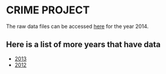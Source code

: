 CRIME PROJECT
=============

The raw data files can be accessed [here](https://www.fbi.gov/about-us/cjis/ucr/nibrs/2014/tables/main "Title") for the year 2014.


Here is a list of more years that have data
-------------------------------
+ [2013](https://www.fbi.gov/about-us/cjis/ucr/nibrs/2013/data-tables)
+ [2012](https://www.fbi.gov/about-us/cjis/ucr/nibrs/2012/data-tables)
